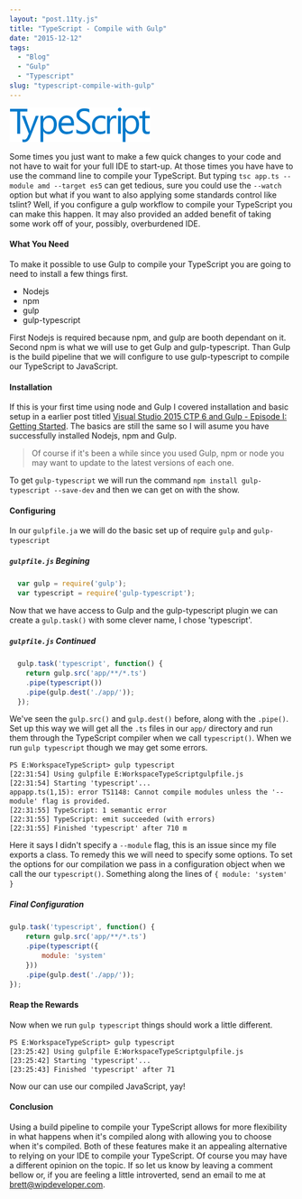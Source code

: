 ```yaml
---
layout: "post.11ty.js"
title: "TypeScript - Compile with Gulp"
date: "2015-12-12"
tags: 
  - "Blog"
  - "Gulp"
  - "Typescript"
slug: "typescript-compile-with-gulp"
---
```


![TypeScript](images/typescript_logo_small1.png)

Some times you just want to make a few quick changes to your code and not have to wait for your full IDE to start-up. At those times you have have to use the command line to compile your TypeScript. But typing `tsc app.ts --module amd --target es5` can get tedious, sure you could use the `--watch` option but what if you want to also applying some standards control like tslint? Well, if you configure a gulp workflow to compile your TypeScript you can make this happen. It may also provided an added benefit of taking some work off of your, possibly, overburdened IDE.

#### What You Need

To make it possible to use Gulp to compile your TypeScript you are going to need to install a few things first.

- Nodejs
- npm
- gulp
- gulp-typescript

First Nodejs is required because npm, and gulp are booth dependant on it. Second npm is what we will use to get Gulp and gulp-typescript. Than Gulp is the build pipeline that we will configure to use gulp-typescript to compile our TypeScript to JavaScript.

#### Installation

If this is your first time using node and Gulp I covered installation and basic setup in a earlier post titled [Visual Studio 2015 CTP 6 and Gulp - Episode I: Getting Started](/2015/04/26/Visual-Studio-2015-CTP-6-and-Gulp-Episode-I-Getting-Started). The basics are still the same so I will asume you have successfully installed Nodejs, npm and Gulp.

> Of course if it's been a while since you used Gulp, npm or node you may want to update to the latest versions of each one.

To get `gulp-typescript` we will run the command `npm install gulp-typescript --save-dev` and then we can get on with the show.

#### Configuring

In our `gulpfile.ja` we will do the basic set up of require `gulp` and `gulp-typescript`

##### `gulpfile.js` Begining

```javascript
  var gulp = require('gulp');
  var typescript = require('gulp-typescript');
```

Now that we have access to Gulp and the gulp-typescript plugin we can create a `gulp.task()` with some clever name, I chose 'typescript'.

##### `gulpfile.js` Continued

```javascript
  gulp.task('typescript', function() {
    return gulp.src('app/**/*.ts')
    .pipe(typescript())
    .pipe(gulp.dest('./app/'));
  });
```

We've seen the `gulp.src()` and `gulp.dest()` before, along with the `.pipe()`. Set up this way we will get all the `.ts` files in our `app/` directory and run them through the TypeScript compiler when we call `typescript()`. When we run `gulp typescript` though we may get some errors.

```
PS E:WorkspaceTypeScript> gulp typescript  
[22:31:54] Using gulpfile E:WorkspaceTypeScriptgulpfile.js
[22:31:54] Starting 'typescript'...
appapp.ts(1,15): error TS1148: Cannot compile modules unless the '--module' flag is provided.  
[22:31:55] TypeScript: 1 semantic error
[22:31:55] TypeScript: emit succeeded (with errors)
[22:31:55] Finished 'typescript' after 710 m
```

Here it says I didn't specify a `--module` flag, this is an issue since my file exports a class. To remedy this we will need to specify some options. To set the options for our compilation we pass in a configuration object when we call the our `typescript()`. Something along the lines of `{ module: 'system' }`

##### Final Configuration

```javascript
gulp.task('typescript', function() {  
    return gulp.src('app/**/*.ts')
    .pipe(typescript({
        module: 'system'    
    }))
    .pipe(gulp.dest('./app/'));
});
```

#### Reap the Rewards

Now when we run `gulp typescript` things should work a little different.

```
PS E:WorkspaceTypeScript> gulp typescript  
[23:25:42] Using gulpfile E:WorkspaceTypeScriptgulpfile.js
[23:25:42] Starting 'typescript'...
[23:25:43] Finished 'typescript' after 71
```

Now our can use our compiled JavaScript, yay!

#### Conclusion

Using a build pipeline to compile your TypeScript allows for more flexibility in what happens when it's compiled along with allowing you to choose when it's compiled. Both of these features make it an appealing alternative to relying on your IDE to compile your TypeScript. Of course you may have a different opinion on the topic. If so let us know by leaving a comment bellow or, if you are feeling a little introverted, send an email to me at [brett@wipdeveloper.com](mailto:brett@wipdeveloper.com).
